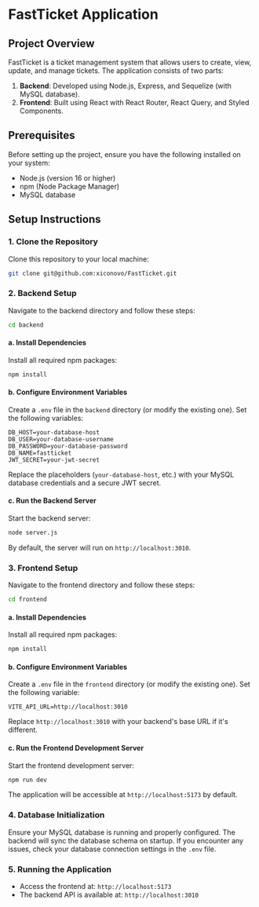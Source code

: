 # FastTicket Application

## Project Overview
FastTicket is a ticket management system that allows users to create, view, update, and manage tickets. The application consists of two parts:

1. **Backend**: Developed using Node.js, Express, and Sequelize (with MySQL database).
2. **Frontend**: Built using React with React Router, React Query, and Styled Components.

## Prerequisites
Before setting up the project, ensure you have the following installed on your system:
- Node.js (version 16 or higher)
- npm (Node Package Manager)
- MySQL database

## Setup Instructions

### 1. Clone the Repository
Clone this repository to your local machine:
```bash
git clone git@github.com:xiconovo/FastTicket.git
```

### 2. Backend Setup
Navigate to the backend directory and follow these steps:
```bash
cd backend
```

#### a. Install Dependencies
Install all required npm packages:
```bash
npm install
```

#### b. Configure Environment Variables
Create a `.env` file in the `backend` directory (or modify the existing one). Set the following variables:
```
DB_HOST=your-database-host
DB_USER=your-database-username
DB_PASSWORD=your-database-password
DB_NAME=fastticket
JWT_SECRET=your-jwt-secret
```
Replace the placeholders (`your-database-host`, etc.) with your MySQL database credentials and a secure JWT secret.

#### c. Run the Backend Server
Start the backend server:
```bash
node server.js
```
By default, the server will run on `http://localhost:3010`.

### 3. Frontend Setup
Navigate to the frontend directory and follow these steps:
```bash
cd frontend
```

#### a. Install Dependencies
Install all required npm packages:
```bash
npm install
```

#### b. Configure Environment Variables
Create a `.env` file in the `frontend` directory (or modify the existing one). Set the following variable:
```
VITE_API_URL=http://localhost:3010
```
Replace `http://localhost:3010` with your backend's base URL if it's different.

#### c. Run the Frontend Development Server
Start the frontend development server:
```bash
npm run dev
```
The application will be accessible at `http://localhost:5173` by default.

### 4. Database Initialization
Ensure your MySQL database is running and properly configured. The backend will sync the database schema on startup. If you encounter any issues, check your database connection settings in the `.env` file.

### 5. Running the Application
- Access the frontend at: `http://localhost:5173`
- The backend API is available at: `http://localhost:3010`



